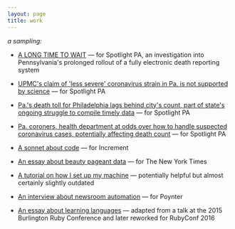 ```yaml
---
layout: page
title: work
---
```

*a sampling:*

- [A LONG TIME TO WAIT](https://www.spotlightpa.org/news/2020/09/pa-coronavirus-deaths-reporting-edrs/) — for Spotlight PA, an investigation into Pennsylvania's prolonged rollout of a fully electronic death reporting system

- [UPMC's claim of 'less severe' coronavirus strain in Pa. is not supported by science](https://www.spotlightpa.org/news/2020/07/coronavirus-less-severe-strain-pennsylvania-upmc-claim/) — for Spotlight PA

- [Pa.'s death toll for Philadelphia lags behind city's count, part of state's ongoing struggle to compile timely data](https://www.spotlightpa.org/news/2020/05/pennsylvania-philadelphia-coronavirus-death-toll/) — for Spotlight PA

- [Pa. coroners, health department at odds over how to handle suspected coronavirus cases, potentially affecting death count](https://www.spotlightpa.org/news/2020/04/pennsylvania-coronavirus-coroners-testing-communication-health-department/) — for Spotlight PA

- [A sonnet about code](https://increment.com/programming-languages/code-poetry/) — for Increment

- [An essay about beauty pageant data](https://www.nytimes.com/2018/09/12/insider/miss-america-data-software.html) — for The New York Times

- [A tutorial on how I set up my machine](https://open.nytimes.com/set-up-your-mac-like-an-interactive-news-developer-bb8d2c4097e5) — potentially helpful but almost certainly slightly outdated

- [An interview about newsroom automation](https://www.poynter.org/tech-tools/2016/you-can-steal-sara-simons-sewage-bot-and-everything-else-she-makes/) — for Poynter

- [An essay about learning languages](https://medium.com/@sarambsimon/learning-fluency-672988a7ae52) — adapted from a talk at the 2015 Burlington Ruby Conference and later reworked for RubyConf 2016
